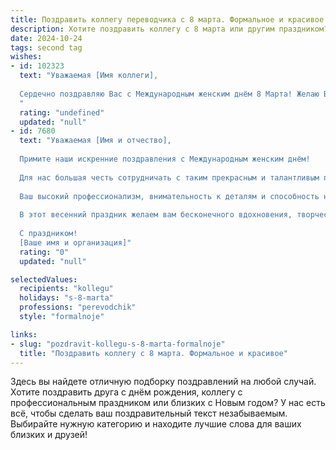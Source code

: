 ```yaml
---
title: Поздравить коллегу переводчика с 8 марта. Формальное и красивое
description: Хотите поздравить коллегу с 8 марта или другим праздником? Наш ИИ создаст незабываемое поздравление, а вы обязательно выделитесь среди других.  
date: 2024-10-24
tags: second tag
wishes:
- id: 102323
  text: "Уважаемая [Имя коллеги],
  
  Сердечно поздравляю Вас с Международным женским днём 8 Марта! Желаю Вам вдохновения в Вашей непростой и важной работе переводчика, успехов во всех начинаниях,  крепкого здоровья, счастья и благополучия. Пусть весна наполнит Вашу жизнь яркими красками и радостными событиями!
  "
  rating: "undefined"
  updated: "null"
- id: 7680
  text: "Уважаемая [Имя и отчество],
  
  Примите наши искренние поздравления с Международным женским днём!
  
  Для нас большая честь сотрудничать с таким прекрасным и талантливым переводчиком, как вы. Благодаря вашей безупречной работе мы можем уверенно преодолевать языковые барьеры и общаться с партнёрами и клиентами по всему миру.
  
  Ваш высокий профессионализм, внимательность к деталям и способность находить точные и выразительные эквиваленты делают вас незаменимым членом нашей команды. Мы ценим не только ваши языковые навыки, но и вашу ответственность, пунктуальность и готовность прийти на помощь.
  
  В этот весенний праздник желаем вам бесконечного вдохновения, творческих успехов и личного счастья. Пусть ваша жизнь будет наполнена радостью, любовью и пониманием близких.
  
  С праздником!
  [Ваше имя и организация]"
  rating: "0"
  updated: "null"

selectedValues:
  recipients: "kollegu"
  holidays: "s-8-marta"
  professions: "perevodchik"
  style: "formalnoje"

links:
- slug: "pozdravit-kollegu-s-8-marta-formalnoje"
  title: "Поздравить коллегу с 8 марта. Формальное и красивое"
---
```


Здесь вы найдете отличную подборку поздравлений на любой случай. 
Хотите поздравить друга с днём рождения, коллегу с профессиональным праздником или близких с Новым годом? У нас есть всё, чтобы сделать ваш поздравительный текст незабываемым. Выбирайте нужную категорию и находите лучшие слова для ваших близких и друзей!
